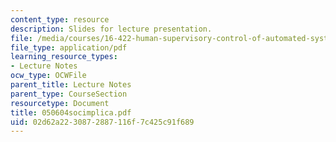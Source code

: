 ```yaml
---
content_type: resource
description: Slides for lecture presentation.
file: /media/courses/16-422-human-supervisory-control-of-automated-systems-spring-2004/02d62a2230872887116f7c425c91f689_050604socimplica.pdf
file_type: application/pdf
learning_resource_types:
- Lecture Notes
ocw_type: OCWFile
parent_title: Lecture Notes
parent_type: CourseSection
resourcetype: Document
title: 050604socimplica.pdf
uid: 02d62a22-3087-2887-116f-7c425c91f689
---
```

